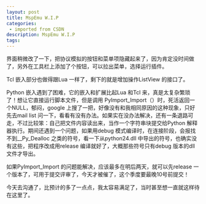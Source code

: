 ```yaml
---
layout: post
title: MspEmu W.I.P
categories: 
 - imported from CSDN
description: MspEmu W.I.P
tags: 
---
```


界面稍微改了一下，把协议模拟的按钮和菜单项隐藏起来了，因为肯定没时间做了，另外在工具栏上添加了个按钮，可以拉出菜单，选择运行插件。

Tcl 嵌入部分也做得跟Lua 一样了，剩下的就是增加操作ListView 的接口了。

Python 嵌入遇到了困难，它的嵌入和扩展比起Lua 和Tcl 来，真是太复杂繁琐了！想让它直接运行脚本文件，但是调用 PyImport\_Import（）时，死活返回一个NULL，郁闷，google 上搜了一把，好像没有和我相同原因的这种现象，只好先去mail list 问一下，看看有没有办法。如果实在没办法解决，还有一条退路可走，不过比较笨：自己把文件内容读出来，当作一个字符串块提交给Python 解释器执行。期间还遇到一个问题，如果用debug 模式编译时，在连接阶段，会报找不到\_\_Py\_Dealloc 之类的符号，看一下从python24.dll 中导出的符号，也确实没有这些，把程序改成用release 编译就好了，大概那些符号只有debug 版本的dll 文件才导出。

如果PyImport\_Import 的问题能解决，应该最多在明后两天，就可以先release 一个版本了，可用于提交评审了，今天才被催了，这个季度要最晚10号前提交！

今天去沟通了，比预计的多了一点点，我太容易满足了，当时甚至想一直就这样待在这里了。
